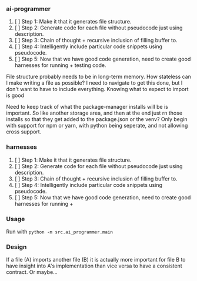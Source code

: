 ### ai-programmer

1. [ ] Step 1: Make it that it generates file structure.
2. [ ] Step 2: Generate code for each file without pseudocode just using description.
3. [ ] Step 3: Chain of thought + recursive inclusion of filling buffer to.
4. [ ] Step 4: Intelligently include particular code snippets using pseudocode.
5. [ ] Step 5: Now that we have good code generation, need to create good harnesses for running + testing code.

File structure probably needs to be in long-term memory.
How stateless can I make writing a file as possible? I need to navigate to get this done, but I don't want to have to include everything. Knowing what to expect to import is good

Need to keep track of what the package-manager installs will be is important. So like another storage area, and then at the end just rn those installs so that they get added to the package.json or the venv? Only begin with support for npm or yarn, with python being seperate, and not allowing cross support.

### harnesses

1. [ ] Step 1: Make it that it generates file structure.
2. [ ] Step 2: Generate code for each file without pseudocode just using description.
3. [ ] Step 3: Chain of thought + recursive inclusion of filling buffer to.
4. [ ] Step 4: Intelligently include particular code snippets using pseudocode.
5. [ ] Step 5: Now that we have good code generation, need to create good harnesses for running + 


### Usage

Run with ```python -m src.ai_programmer.main```

### Design

If a file (A) imports another file (B) it is actually more important for file B to have insight into A's implementation than vice versa to have a consistent contract. Or maybe...